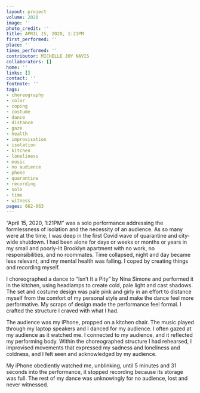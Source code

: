 ```yaml
---
layout: project
volume: 2020
image: ''
photo_credit: ''
title: APRIL 15, 2020, 1:21PM
first_performed: ''
place: ''
times_performed: ''
contributor: MICHELLE JOY NAVIS
collaborators: []
home: ''
links: []
contact: ''
footnote: ''
tags:
- choreography
- color
- coping
- costume
- dance
- distance
- gaze
- health
- improvisation
- isolation
- kitchen
- loneliness
- music
- no audience
- phone
- quarantine
- recording
- solo
- time
- witness
pages: 062-063
---
```


“April 15, 2020, 1:21PM” was a solo performance addressing the formlessness of isolation and the necessity of an audience. As so many were at the time, I was deep in the first Covid wave of quarantine and city-wide shutdown. I had been alone for days or weeks or months or years in my small and poorly-lit Brooklyn apartment with no work, no responsibilities, and no roommates. Time collapsed, night and day became less relevant, and my mental health was falling. I coped by creating things and recording myself. 

I choreographed a dance to “Isn’t It a Pity” by Nina Simone and performed it in the kitchen, using headlamps to create cold, pale light and cast shadows. The set and costume design was pale pink and girly in an effort to distance myself from the comfort of my personal style and make the dance feel more performative. My scraps of design made the performance feel formal. I crafted the structure I craved with what I had.

The audience was my iPhone, propped on a kitchen chair. The music played through my laptop speakers and I danced for my audience. I often gazed at my audience as it watched me. I connected to my audience, and it reflected my performing body. Within the choreographed structure I had rehearsed, I improvised movements that expressed my sadness and loneliness and coldness, and I felt seen and acknowledged by my audience. 

My iPhone obediently watched me, unblinking, until 5 minutes and 31 seconds into the performance, it stopped recording because its storage was full. The rest of my dance was unknowingly for no audience, lost and never witnessed.
